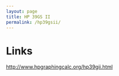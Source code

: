 ```yaml
---
layout: page
title: HP 39GS II
permalink: /hp39gsii/
---
```


# Links
http://www.hpgraphingcalc.org/hp39gii.html
